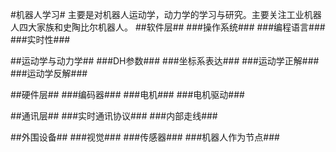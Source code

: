 
#机器人学习#
主要是对机器人运动学，动力学的学习与研究。主要关注工业机器人四大家族和史陶比尔机器人。
##软件层##
###操作系统###
###编程语言###
###实时性###



##运动学与动力学##
###DH参数###
###坐标系表达###
###运动学正解###
###运动学反解###

##硬件层##
###编码器###
###电机###
###电机驱动###




##通讯层##
###实时通讯协议###
###内部走线###



##外围设备##
###视觉###
###传感器###
###机器人作为节点###




